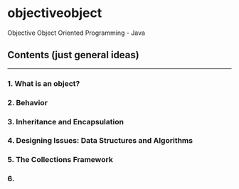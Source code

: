 # objectiveobject
Objective Object Oriented Programming - Java

## Contents (just general ideas)
----
### 1. What is an object?
### 2. Behavior
### 3. Inheritance and Encapsulation
### 4. Designing Issues: Data Structures and Algorithms
### 5. The Collections Framework
### 6. 
